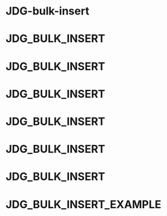 # JDG-bulk-insert


# JDG_BULK_INSERT
# JDG_BULK_INSERT
# JDG_BULK_INSERT
# JDG_BULK_INSERT
# JDG_BULK_INSERT
# JDG_BULK_INSERT
# JDG_BULK_INSERT_EXAMPLE
